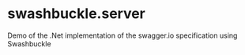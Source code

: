 # swashbuckle.server
Demo of the .Net implementation of the swagger.io specification using Swashbuckle
